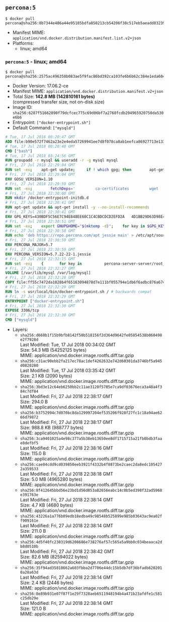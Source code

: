 ## `percona:5`

```console
$ docker pull percona@sha256:8b7344e486a44e95185bdfa850213cb54206f38c517eb5aeadd8323948169e64
```

-	Manifest MIME: `application/vnd.docker.distribution.manifest.list.v2+json`
-	Platforms:
	-	linux; amd64

### `percona:5` - linux; amd64

```console
$ docker pull percona@sha256:2575ac496358b083ae5f9fac86bd392ca103fe6b6b62c384e1eda604bd4aafb7
```

-	Docker Version: 17.06.2-ce
-	Manifest MIME: `application/vnd.docker.distribution.manifest.v2+json`
-	Total Size: **142.8 MB (142810161 bytes)**  
	(compressed transfer size, not on-disk size)
-	Image ID: `sha256:6287f51662890f79dcfcec775c69d06bf7a2768fcdb204965920750da530e6b6`
-	Entrypoint: `["docker-entrypoint.sh"]`
-	Default Command: `["mysqld"]`

```dockerfile
# Tue, 17 Jul 2018 00:20:47 GMT
ADD file:b90e572f7462a23e2e4eda57269941ee7d8f078ca8ab1eefca86927713e13365 in / 
# Tue, 17 Jul 2018 00:20:48 GMT
CMD ["bash"]
# Tue, 17 Jul 2018 03:24:56 GMT
RUN groupadd -r mysql && useradd -r -g mysql mysql
# Fri, 27 Jul 2018 22:29:04 GMT
RUN set -ex; 	apt-get update; 	if ! which gpg; then 		apt-get install -y --no-install-recommends gnupg; 	fi; 	if ! gpg --version | grep -q '^gpg (GnuPG) 1\.'; then 		 apt-get install -y --no-install-recommends dirmngr; 	fi; 	rm -rf /var/lib/apt/lists/*
# Fri, 27 Jul 2018 22:29:04 GMT
ENV GOSU_VERSION=1.10
# Fri, 27 Jul 2018 22:29:59 GMT
RUN set -ex; 		fetchDeps=' 		ca-certificates 		wget 	'; 	apt-get update; 	apt-get install -y --no-install-recommends $fetchDeps; 	rm -rf /var/lib/apt/lists/*; 		dpkgArch="$(dpkg --print-architecture | awk -F- '{ print $NF }')"; 	wget -O /usr/local/bin/gosu "https://github.com/tianon/gosu/releases/download/$GOSU_VERSION/gosu-$dpkgArch"; 	wget -O /usr/local/bin/gosu.asc "https://github.com/tianon/gosu/releases/download/$GOSU_VERSION/gosu-$dpkgArch.asc"; 		export GNUPGHOME="$(mktemp -d)"; 	gpg --keyserver ha.pool.sks-keyservers.net --recv-keys B42F6819007F00F88E364FD4036A9C25BF357DD4; 	gpg --batch --verify /usr/local/bin/gosu.asc /usr/local/bin/gosu; 	command -v gpgconf > /dev/null && gpgconf --kill all || :; 	rm -r "$GNUPGHOME" /usr/local/bin/gosu.asc; 		chmod +x /usr/local/bin/gosu; 	gosu nobody true; 		apt-get purge -y --auto-remove $fetchDeps
# Fri, 27 Jul 2018 22:30:00 GMT
RUN mkdir /docker-entrypoint-initdb.d
# Fri, 27 Jul 2018 22:30:41 GMT
RUN apt-get update && apt-get install -y --no-install-recommends 		apt-transport-https ca-certificates 		pwgen 	&& rm -rf /var/lib/apt/lists/*
# Fri, 27 Jul 2018 22:30:41 GMT
ENV GPG_KEYS=430BDF5C56E7C94E848EE60C1C4CBDCDCD2EFD2A 	4D1BB29D63D98E422B2113B19334A25F8507EFA5
# Fri, 27 Jul 2018 22:30:51 GMT
RUN set -ex; 	export GNUPGHOME="$(mktemp -d)"; 	for key in $GPG_KEYS; do 		gpg --keyserver ha.pool.sks-keyservers.net --recv-keys "$key"; 	done; 	gpg --export $GPG_KEYS > /etc/apt/trusted.gpg.d/percona.gpg; 	command -v gpgconf > /dev/null && gpgconf --kill all || :; 	rm -r "$GNUPGHOME"; 	apt-key list
# Fri, 27 Jul 2018 22:30:58 GMT
RUN echo 'deb https://repo.percona.com/apt jessie main' > /etc/apt/sources.list.d/percona.list
# Fri, 27 Jul 2018 22:30:59 GMT
ENV PERCONA_MAJOR=5.7
# Fri, 27 Jul 2018 22:30:59 GMT
ENV PERCONA_VERSION=5.7.22-22-1.jessie
# Fri, 27 Jul 2018 22:32:15 GMT
RUN set -ex; 	{ 		for key in 			percona-server-server/root_password 			percona-server-server/root_password_again 			"percona-server-server-$PERCONA_MAJOR/root-pass" 			"percona-server-server-$PERCONA_MAJOR/re-root-pass" 		; do 			echo "percona-server-server-$PERCONA_MAJOR" "$key" password 'unused'; 		done; 	} | debconf-set-selections; 	apt-get update; 	apt-get install -y 		percona-server-server-$PERCONA_MAJOR=$PERCONA_VERSION 	; 	rm -rf /var/lib/apt/lists/*; 	sed -ri 's/^user\s/#&/' /etc/mysql/my.cnf; 	rm -rf /var/lib/mysql; 	mkdir -p /var/lib/mysql /var/run/mysqld; 	chown -R mysql:mysql /var/lib/mysql /var/run/mysqld; 	chmod 777 /var/run/mysqld; 	find /etc/mysql/ -name '*.cnf' -print0 		| xargs -0 grep -lZE '^(bind-address|log)' 		| xargs -rt -0 sed -Ei 's/^(bind-address|log)/#&/'; 	echo '[mysqld]\nskip-host-cache\nskip-name-resolve' > /etc/mysql/conf.d/docker.cnf
# Fri, 27 Jul 2018 22:32:27 GMT
VOLUME [/var/lib/mysql /var/log/mysql]
# Fri, 27 Jul 2018 22:32:28 GMT
COPY file:ff55c7472da1028b4f65163094878d7e111bf055794e1db6f6adbc876a67481b in /usr/local/bin/ 
# Fri, 27 Jul 2018 22:32:29 GMT
RUN ln -s usr/local/bin/docker-entrypoint.sh / # backwards compat
# Fri, 27 Jul 2018 22:32:29 GMT
ENTRYPOINT ["docker-entrypoint.sh"]
# Fri, 27 Jul 2018 22:32:30 GMT
EXPOSE 3306/tcp
# Fri, 27 Jul 2018 22:32:30 GMT
CMD ["mysqld"]
```

-	Layers:
	-	`sha256:d660b1f15b9bfb8142f50b518156f2d364d9642fe05854538b060498e2f7928d`  
		Last Modified: Tue, 17 Jul 2018 00:34:02 GMT  
		Size: 54.3 MB (54252125 bytes)  
		MIME: application/vnd.docker.image.rootfs.diff.tar.gzip
	-	`sha256:c31ac90ebb2fa217ec78ac1def4262632e742d60301da3746bf5a945d0820280`  
		Last Modified: Tue, 17 Jul 2018 03:35:42 GMT  
		Size: 2.1 KB (2090 bytes)  
		MIME: application/vnd.docker.image.rootfs.diff.tar.gzip
	-	`sha256:3bd3e12c64eb6250bb2c11ae3120f5785e7ca9df03676eca3a48a4f384c7df84`  
		Last Modified: Fri, 27 Jul 2018 22:38:17 GMT  
		Size: 294.0 B  
		MIME: application/vnd.docker.image.rootfs.diff.tar.gzip
	-	`sha256:b3752994c7d070bc8da129997204ef535206f928f27fc1c18a94ae6266d79872`  
		Last Modified: Fri, 27 Jul 2018 22:38:17 GMT  
		Size: 988.8 KB (988777 bytes)  
		MIME: application/vnd.docker.image.rootfs.diff.tar.gzip
	-	`sha256:3ca9401025a4e98c377a5b38eb13650ee8df1715715a21fb0bdb3faae8defbf5`  
		Last Modified: Fri, 27 Jul 2018 22:38:16 GMT  
		Size: 115.0 B  
		MIME: application/vnd.docker.image.rootfs.diff.tar.gzip
	-	`sha256:cae04cdd9cd039850eeb3921f4332b4f8873be2caec2da8edc1054272a359533`  
		Last Modified: Fri, 27 Jul 2018 22:38:18 GMT  
		Size: 5.0 MB (4965280 bytes)  
		MIME: application/vnd.docker.image.rootfs.diff.tar.gzip
	-	`sha256:8f412645bbd56e23bd1d56d853a82656eabc14c0b5ed398f32ad5968e391763e`  
		Last Modified: Fri, 27 Jul 2018 22:38:14 GMT  
		Size: 4.7 KB (4680 bytes)  
		MIME: application/vnd.docker.image.rootfs.diff.tar.gzip
	-	`sha256:43226a1a776b09edb18edba49c98548b525899e985b03643ac9ea02ff909161e`  
		Last Modified: Fri, 27 Jul 2018 22:38:14 GMT  
		Size: 211.0 B  
		MIME: application/vnd.docker.image.rootfs.diff.tar.gzip
	-	`sha256:4d5f40fc230319d6208686e738276af57c565a5a9bb0c034beaaca2db8d0510b`  
		Last Modified: Fri, 27 Jul 2018 22:38:42 GMT  
		Size: 82.6 MB (82594022 bytes)  
		MIME: application/vnd.docker.image.rootfs.diff.tar.gzip
	-	`sha256:35f94ad35818662a603fbba2d7706e44dc15b5db7df36bfadb6202010a28a63d`  
		Last Modified: Fri, 27 Jul 2018 22:38:14 GMT  
		Size: 2.4 KB (2446 bytes)  
		MIME: application/vnd.docker.image.rootfs.diff.tar.gzip
	-	`sha256:8e89b931e07f87f1e29f7328aeb6511948194b4a471b23afdfe1c581c25db29e`  
		Last Modified: Fri, 27 Jul 2018 22:38:14 GMT  
		Size: 121.0 B  
		MIME: application/vnd.docker.image.rootfs.diff.tar.gzip
